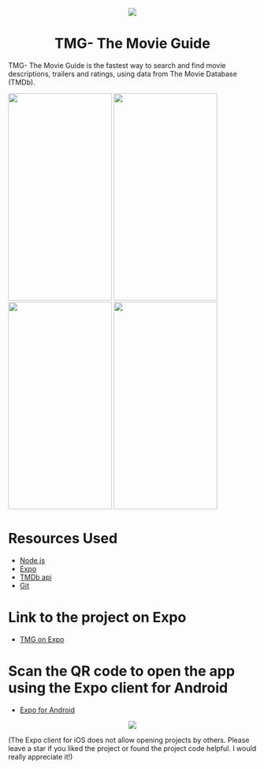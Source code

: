 <p align="center">
  <img src="https://user-images.githubusercontent.com/51262683/62427448-98a7bc00-b710-11e9-88d8-4c8bb7803611.png">
</p>

#  <center>  TMG- The Movie Guide </center> 
TMG- The Movie Guide is the fastest way to search and find movie descriptions, trailers and ratings, using data from The Movie Database (TMDb).

<p float = "left">
 <img width="210" height="420" src="https://user-images.githubusercontent.com/51262683/62483803-30231280-b7d6-11e9-90a0-98d0aaa69c0b.jpg">
 <img width="210" height="420" src="https://user-images.githubusercontent.com/51262683/62483806-30bba900-b7d6-11e9-8166-7d99f09fe57d.jpg">
 <img width="210" height="420" src="https://user-images.githubusercontent.com/51262683/62483805-30231280-b7d6-11e9-84c3-ddcaabafabfa.jpg">
 <img width="210" height="420" src="https://user-images.githubusercontent.com/51262683/62485218-bf7df500-b7d9-11e9-9905-d6944f288743.jpg">
</p>

# Resources Used
* [Node.js](https://nodejs.org/en/)
* [Expo](https://expo.io/)
* [TMDb api](https://developers.themoviedb.org/3)
* [Git](https://git-scm.com/downloads)

# Link to the project on Expo 
* [TMG on Expo](https://expo.io/@rishabhpandey7/tmg-app)

# Scan the QR code to open the app using the Expo client for Android
* [Expo for Android](https://play.google.com/store/apps/details?id=host.exp.exponent&hl=en_IN)

<p align= "center">
<img src="https://user-images.githubusercontent.com/51262683/62485913-98c0be00-b7db-11e9-8af7-5430077da33f.PNG">
</p>
 
 
 (The Expo client for iOS does not allow opening projects by others. Please leave a star if you liked the project or found the project code helpful. I would really appreciate it!)
